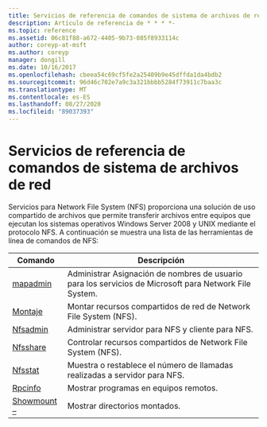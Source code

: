 ```yaml
---
title: Servicios de referencia de comandos de sistema de archivos de red
description: Artículo de referencia de * * * *-
ms.topic: reference
ms.assetid: 06c81f88-a672-4405-9b73-085f8933114c
author: coreyp-at-msft
ms.author: coreyp
manager: dongill
ms.date: 10/16/2017
ms.openlocfilehash: cbeea54c69cf5fe2a25409b9e45dffda1da4bdb2
ms.sourcegitcommit: 96d46c702e7a9c3a321bbbb5284f73911c7baa3c
ms.translationtype: MT
ms.contentlocale: es-ES
ms.lasthandoff: 08/27/2020
ms.locfileid: "89037393"
---
```

# <a name="services-for-network-file-system-command-reference"></a>Servicios de referencia de comandos de sistema de archivos de red

Servicios para Network File System (NFS) proporciona una solución de uso compartido de archivos que permite transferir archivos entre equipos que ejecutan los sistemas operativos Windows Server 2008 y UNIX mediante el protocolo NFS.
A continuación se muestra una lista de las herramientas de línea de comandos de NFS:


| Comando | Descripción |
| ------- | ----------- |
| [mapadmin](mapadmin.md) | Administrar Asignación de nombres de usuario para los servicios de Microsoft para Network File System. |
| [Montaje](mount.md) | Montar recursos compartidos de red de Network File System (NFS). |
| [Nfsadmin](nfsadmin.md) | Administrar servidor para NFS y cliente para NFS. |
| [Nfsshare](nfsshare.md) | Controlar recursos compartidos de Network File System (NFS). |
| [Nfsstat](nfsstat.md) | Muestra o restablece el número de llamadas realizadas a servidor para NFS. |
| [Rpcinfo](rpcinfo.md) | Mostrar programas en equipos remotos. |
| [Showmount –](showmount.md)|Mostrar directorios montados. |
